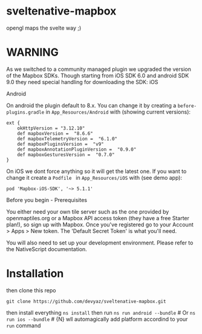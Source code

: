 # sveltenative-mapbox

opengl maps the svelte way ;) 

# WARNING

As we switched to a community managed plugin we upgraded the version of the Mapbox SDKs. Though starting from iOS SDK 6.0 and android SDK 9.0 they need special handling for downloading the SDK: iOS

Android

On android the plugin default to 8.x. You can change it by creating a ``before-plugins.gradle`` in ``App_Resources/Android`` with (showing current versions):
```
ext {
    okHttpVersion = "3.12.10"
    def mapboxVersion =  "8.6.6"
    def mapboxTelemetryVersion =  "6.1.0"
    def mapboxPluginsVersion =  "v9"
    def mapboxAnnotationPluginVersion =  "0.9.0"
    def mapboxGesturesVersion =  "0.7.0"
}
```
On iOS we dont force anything so it will get the latest one. If you want to change it create a ``Podfile `` in  ``App_Resources/iOS`` with (see demo app):

```pod 'Mapbox-iOS-SDK', '~> 5.1.1'```

Before you begin - Prerequisites

You either need your own tile server such as the one provided by openmaptiles.org or a Mapbox API access token (they have a free Starter plan!), so sign up with Mapbox. Once you've registered go to your Account > Apps > New token. The 'Default Secret Token' is what you'll need.

You will also need to set up your development environment. Please refer to the NativeScript documentation.

# Installation


then clone this repo  
```
git clone https://github.com/devyaz/sveltenative-mapbox.git
``` 
then install everything  ``ns install`` then run  ``ns run android --bundle``  # Or  ``ns run ios --bundle``  # {N}  wll automagically add platform accordind to your ``run`` command
